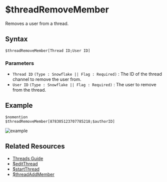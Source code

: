 # $threadRemoveMember
Removes a user from a thread.

## Syntax
```
$threadRemoveMember[Thread ID;User ID]
```

### Parameters
- `Thread ID` `(Type : Snowflake || Flag : Required)` : The ID of the thread channel to remove the user from.
- `User ID` `(Type : Snowflake || Flag : Required)` : The user to remove from the thread.

## Example
```
$nomention
$threadRemoveMember[878305123707785218;$authorID]
```
![example](https://user-images.githubusercontent.com/69215413/130261147-1d44af9b-a951-4286-88a3-1908702d3fe0.png)

## Related Resources
- [Threads Guide](../guides/threads.md)
- [$editThread](./editThread.md)
- [$startThread](./startThread.md)
- [$threadAddMember](./threadAddMember.md)

